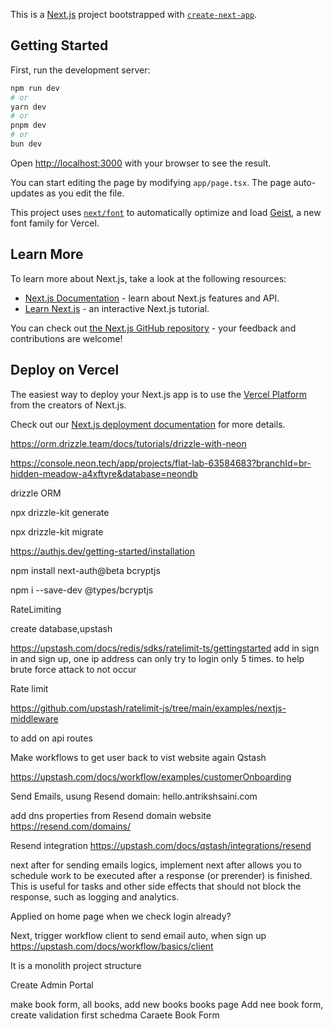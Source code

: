 This is a [Next.js](https://nextjs.org) project bootstrapped with [`create-next-app`](https://nextjs.org/docs/app/api-reference/cli/create-next-app).

## Getting Started

First, run the development server:

```bash
npm run dev
# or
yarn dev
# or
pnpm dev
# or
bun dev
```

Open [http://localhost:3000](http://localhost:3000) with your browser to see the result.

You can start editing the page by modifying `app/page.tsx`. The page auto-updates as you edit the file.

This project uses [`next/font`](https://nextjs.org/docs/app/building-your-application/optimizing/fonts) to automatically optimize and load [Geist](https://vercel.com/font), a new font family for Vercel.

## Learn More

To learn more about Next.js, take a look at the following resources:

- [Next.js Documentation](https://nextjs.org/docs) - learn about Next.js features and API.
- [Learn Next.js](https://nextjs.org/learn) - an interactive Next.js tutorial.

You can check out [the Next.js GitHub repository](https://github.com/vercel/next.js) - your feedback and contributions are welcome!

## Deploy on Vercel

The easiest way to deploy your Next.js app is to use the [Vercel Platform](https://vercel.com/new?utm_medium=default-template&filter=next.js&utm_source=create-next-app&utm_campaign=create-next-app-readme) from the creators of Next.js.

Check out our [Next.js deployment documentation](https://nextjs.org/docs/app/building-your-application/deploying) for more details.




https://orm.drizzle.team/docs/tutorials/drizzle-with-neon

https://console.neon.tech/app/projects/flat-lab-63584683?branchId=br-hidden-meadow-a4xftyre&database=neondb

drizzle ORM

npx drizzle-kit generate

npx drizzle-kit migrate

https://authjs.dev/getting-started/installation

npm install next-auth@beta bcryptjs

npm i --save-dev @types/bcryptjs

RateLimiting

create database,upstash

https://upstash.com/docs/redis/sdks/ratelimit-ts/gettingstarted
add in sign in and sign up, one ip address can only try to login only 5 times. to help brute force attack to not occur

Rate limit

https://github.com/upstash/ratelimit-js/tree/main/examples/nextjs-middleware

to add on api routes

Make workflows to get user back to vist website again
Qstash

https://upstash.com/docs/workflow/examples/customerOnboarding


Send Emails, usung Resend
domain: hello.antrikshsaini.com

add dns properties from Resend domain website
https://resend.com/domains/

Resend integration 
https://upstash.com/docs/qstash/integrations/resend

next after for sending emails logics, implement next after 
allows you to schedule work to be executed after a response (or prerender) is finished. This is useful for tasks and other side effects that should not block the response, such as logging and analytics.

Applied on home page when we check login already?

Next, trigger workflow client to send email auto, when sign up
https://upstash.com/docs/workflow/basics/client

It is a monolith project structure

Create Admin Portal

make book form, all books, add new books
books page
Add nee book form, create validation first schedma
Caraete Book Form

